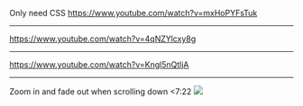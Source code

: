 
Only need CSS
https://www.youtube.com/watch?v=mxHoPYFsTuk

---


https://www.youtube.com/watch?v=4qNZYlcxy8g



---

https://www.youtube.com/watch?v=Kngl5nQtljA


---

Zoom in and fade out when scrolling down
<7:22
![](https://i.imgur.com/OkfsBaN.png)

